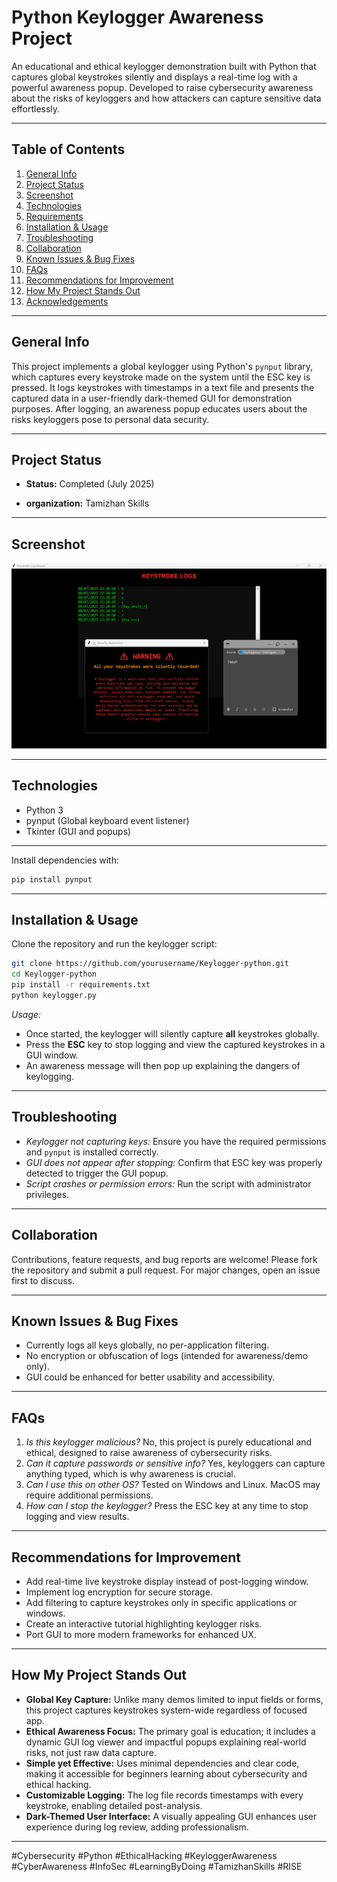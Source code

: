 
# Python Keylogger Awareness Project

An educational and ethical keylogger demonstration built with Python that captures global keystrokes silently and displays a real-time log with a powerful awareness popup. Developed to raise cybersecurity awareness about the risks of keyloggers and how attackers can capture sensitive data effortlessly.

---

## Table of Contents

1. [General Info](#general-info)
2. [Project Status](#project-status)
3. [Screenshot](#screenshot)
4. [Technologies](#technologies)
5. [Requirements](#requirements)
6. [Installation & Usage](#installation--usage)
7. [Troubleshooting](#troubleshooting)
8. [Collaboration](#collaboration)
9. [Known Issues & Bug Fixes](#known-issues--bug-fixes)
10. [FAQs](#faqs)
11. [Recommendations for Improvement](#recommendations-for-improvement)
12. [How My Project Stands Out](#how-my-project-stands-out)
13. [Acknowledgements](#acknowledgements)

---

## General Info

This project implements a global keylogger using Python's `pynput` library, which captures every keystroke made on the system until the ESC key is pressed. It logs keystrokes with timestamps in a text file and presents the captured data in a user-friendly dark-themed GUI for demonstration purposes. After logging, an awareness popup educates users about the risks keyloggers pose to personal data security.

---

## Project Status

* **Status:** Completed (July 2025)

* **organization:** Tamizhan Skills
---

## Screenshot

![Keylogger logs screenshot](screenshot.png)


---

## Technologies

* Python 3
* pynput (Global keyboard event listener)
* Tkinter (GUI and popups)

---


Install dependencies with:

```bash
pip install pynput
```

---

## Installation & Usage

Clone the repository and run the keylogger script:

```bash
git clone https://github.com/yourusername/Keylogger-python.git
cd Keylogger-python
pip install -r requirements.txt
python keylogger.py
```

*Usage:*

* Once started, the keylogger will silently capture **all** keystrokes globally.
* Press the **ESC** key to stop logging and view the captured keystrokes in a GUI window.
* An awareness message will then pop up explaining the dangers of keylogging.

---

## Troubleshooting

* *Keylogger not capturing keys:*
  Ensure you have the required permissions and `pynput` is installed correctly.
* *GUI does not appear after stopping:*
  Confirm that ESC key was properly detected to trigger the GUI popup.
* *Script crashes or permission errors:*
  Run the script with administrator privileges.

---

## Collaboration

Contributions, feature requests, and bug reports are welcome! Please fork the repository and submit a pull request. For major changes, open an issue first to discuss.

---

## Known Issues & Bug Fixes

* Currently logs all keys globally, no per-application filtering.
* No encryption or obfuscation of logs (intended for awareness/demo only).
* GUI could be enhanced for better usability and accessibility.

---

## FAQs

1. *Is this keylogger malicious?*
   No, this project is purely educational and ethical, designed to raise awareness of cybersecurity risks.
2. *Can it capture passwords or sensitive info?*
   Yes, keyloggers can capture anything typed, which is why awareness is crucial.
3. *Can I use this on other OS?*
   Tested on Windows and Linux. MacOS may require additional permissions.
4. *How can I stop the keylogger?*
   Press the ESC key at any time to stop logging and view results.

---

## Recommendations for Improvement

* Add real-time live keystroke display instead of post-logging window.
* Implement log encryption for secure storage.
* Add filtering to capture keystrokes only in specific applications or windows.
* Create an interactive tutorial highlighting keylogger risks.
* Port GUI to more modern frameworks for enhanced UX.

---

## How My Project Stands Out

* **Global Key Capture:** Unlike many demos limited to input fields or forms, this project captures keystrokes system-wide regardless of focused app.
* **Ethical Awareness Focus:** The primary goal is education; it includes a dynamic GUI log viewer and impactful popups explaining real-world risks, not just raw data capture.
* **Simple yet Effective:** Uses minimal dependencies and clear code, making it accessible for beginners learning about cybersecurity and ethical hacking.
* **Customizable Logging:** The log file records timestamps with every keystroke, enabling detailed post-analysis.
* **Dark-Themed User Interface:** A visually appealing GUI enhances user experience during log review, adding professionalism.

---


\#Cybersecurity #Python #EthicalHacking #KeyloggerAwareness #CyberAwareness #InfoSec #LearningByDoing #TamizhanSkills #RISE

